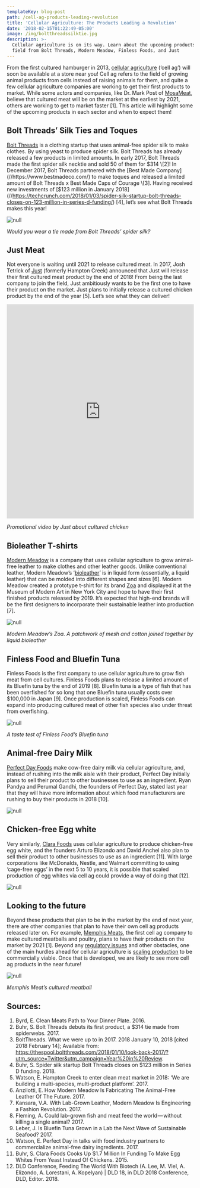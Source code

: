 ```yaml
---
templateKey: blog-post
path: /cell-ag-products-leading-revolution
title: 'Cellular Agriculture: The Products Leading a Revolution'
date: '2018-02-15T01:22:49-05:00'
image: /img/boltthreadssilktie.jpg
description: >-
  Cellular agriculture is on its way. Learn about the upcoming products in the
  field from Bolt Threads, Modern Meadow, Finless Foods, and Just
---
```

From the first cultured hamburger in 2013, [cellular agriculture](//www.cell.ag/cellular-agriculture-future-of-food) (‘cell ag’) will soon be available at a store near you! Cell ag refers to the field of growing animal products from cells instead of raising animals for them, and quite a few cellular agriculture companies are working to get their first products to market. While some actors and companies, like Dr. Mark Post of [MosaMeat](//mosameat.eu/), believe that cultured meat will be on the market at the earliest by 2021, others are working to get to market faster \[1]. This article will highlight some of the upcoming products in each sector and when to expect them!

## Bolt Threads’ Silk Ties and Toques

[Bolt Threads](//www.boltthreads.com) is a clothing startup that uses animal-free spider silk to make clothes. By using yeast to produce spider silk. Bolt Threads has already released a few products in limited amounts. In early 2017, Bolt Threads made the first spider silk necktie and sold 50 of them for $314 \[2]! In December 2017, Bolt Threads partnered with the [Best Made Company](//https://www.bestmadeco.com/) to make toques and released a limited amount of Bolt Threads x Best Made Caps of Courage \[3]. Having received new investments of [$123 million in January 2018](//https://techcrunch.com/2018/01/03/spider-silk-startup-bolt-threads-closes-on-123-million-in-series-d-funding/) \[4], let’s see what Bolt Threads makes this year!

![null](/img/boltthreadssilktie.jpg)

_Would you wear a tie made from Bolt Threads’ spider silk?_

## Just Meat

Not everyone is waiting until 2021 to release cultured meat. In 2017, Josh Tetrick of [Just](//www.justforall.com) (formerly Hampton Creek) announced that Just will release their first cultured meat product by the end of 2018! From being the last company to join the field, Just ambitiously wants to be the first one to have their product on the market. Just plans to initially release a cultured chicken product by the end of the year \[5]. Let’s see what they can deliver!

<iframe width="100%" height="575" src="https://www.youtube.com/embed/_GgP6jo5DTM" frameborder="0" allow="encrypted-media" allowfullscreen></iframe>

_Promotional video by Just about cultured chicken_

## Bioleather T-shirts

[Modern Meadow](//www.modernmeadow.com) is a company that uses cellular agriculture to grow animal-free leather to make clothes and other leather goods. Unlike conventional leather, Modern Meadow’s ‘[bioleather](//www.cell.ag/lab-grown-clothing)’ is in liquid form (essentially, a liquid leather) that can be molded into different shapes and sizes \[6]. Modern Meadow created a prototype t-shirt for its brand [Zoa](//www.zoa.is) and displayed it at the Museum of Modern Art in New York City and hope to have their first finished products released by 2019. It’s expected that high-end brands will be the first designers to incorporate their sustainable leather into production \[7].

![null](/img/zoa-tshirt.jpg)

_Modern Meadow’s Zoa. A patchwork of mesh and cotton joined together by liquid bioleather_

## Finless Food and Bluefin Tuna

Finless Foods is the first company to use cellular agriculture to grow fish meat from cell cultures. Finless Foods plans to release a limited amount of its Bluefin tuna by the end of 2019 \[8]. Bluefin tuna is a type of fish that has been overfished for so long that one Bluefin tuna usually costs over $100,000 in Japan \[9]. Once production is scaled, Finless Foods can expand into producing cultured meat of other fish species also under threat from overfishing.

![null](/img/finless-food-tunatasting.jpg)

_A taste test of Finless Food’s Bluefin tuna_

## Animal-free Dairy Milk

[Perfect Day Foods](//www.perfectdayfoods.com) make cow-free dairy milk via cellular agriculture, and, instead of rushing into the milk aisle with their product, Perfect Day initially plans to sell their product to other businesses to use as an ingredient. Ryan Pandya and Perumal Gandhi, the founders of Perfect Day, stated last year that they will have more information about which food manufacturers are rushing to buy their products in 2018 \[10].

![null](/img/perfectdaymilk.jpg)

## Chicken-free Egg white

Very similarly, [Clara Foods](//www.clarafoods.com) uses cellular agriculture to produce chicken-free egg white, and the founders Arturo Elizondo and David Anchel also plan to sell their product to other businesses to use as an ingredient \[11]. With large corporations like McDonalds, Nestle, and Walmart committing to using ‘cage-free eggs’ in the next 5 to 10 years, it is possible that scaled production of egg whites via cell ag could provide a way of doing that \[12].

![null](/img/chicken-with-egg.jpeg)

## Looking to the future

Beyond these products that plan to be in the market by the end of next year, there are other companies that plan to have their own cell ag products released later on. For example, [Memphis Meats](//www.memphismeats.com), the first cell ag company to make cultured meatballs and poultry, plans to have their products on the market by 2021 \[1]. Beyond any [regulatory issues](//www.cell.ag/cell-ag-obstacles-ahead/) and other obstacles, one of the main hurdles ahead for cellular agriculture is [scaling production](//www.cell.ag/cell-ag-from-lab-to-market) to be commercially viable. Once that is developed, we are likely to see more cell ag products in the near future!

![null](/img/memphismeat-meatball.jpg)

_Memphis Meat’s cultured meatball_

## Sources:

1. Byrd, E. Clean Meats Path to Your Dinner Plate. 2016.
2. Buhr, S. Bolt Threads debuts its first product, a $314 tie made from spiderwebs. 2017.
3. BoltThreads. What we were up to in 2017. 2018 January 10, 2018 \[cited 2018 February 14]; Available from: https://thespool.boltthreads.com/2018/01/10/look-back-2017/?utm_source=Twitter&utm_campaign=Year%20in%20Review.
4. Buhr, S. Spider silk startup Bolt Threads closes on $123 million in Series D funding. 2018.
5. Watson, E. Hampton Creek to enter clean meat market in 2018: ‘We are building a multi-species, multi-product platform’. 2017.
6. Anzilotti, E. How Modern Meadow Is Fabricating The Animal-Free Leather Of The Future. 2017.
7. Kansara, V.A. With Lab-Grown Leather, Modern Meadow Is Engineering a Fashion Revolution. 2017.
8. Fleming, A. Could lab-grown fish and meat feed the world — without killing a single animal? 2017.
9. Leber, J. Is Bluefin Tuna Grown in a Lab the Next Wave of Sustainable Seafood? 2017.
10. Watson, E. Perfect Day in talks with food industry partners to commercialize animal-free dairy ingredients. 2017.
11. Buhr, S. Clara Foods Cooks Up $1.7 Million In Funding To Make Egg Whites From Yeast Instead Of Chickens. 2015.
12. DLD Conference, Feeding The World With Biotech (A. Lee, M. Viel, A. Elizondo, A. Lorestani, A. Kopelyan) | DLD 18, in DLD 2018 Conference, DLD, Editor. 2018.
